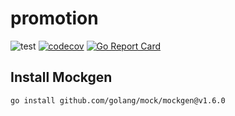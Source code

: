 # promotion

![test](https://github.com/pradist/promotion/actions/workflows/code_test.yml/badge.svg)
[![codecov](https://codecov.io/gh/pradist/promotion/branch/main/graph/badge.svg?token=VGO3AQ6D5S)](https://codecov.io/gh/pradist/promotion)
[![Go Report Card](https://goreportcard.com/badge/github.com/pradist/promotion)](https://goreportcard.com/report/github.com/pradist/promotion)

## Install Mockgen

```bash
go install github.com/golang/mock/mockgen@v1.6.0
```
